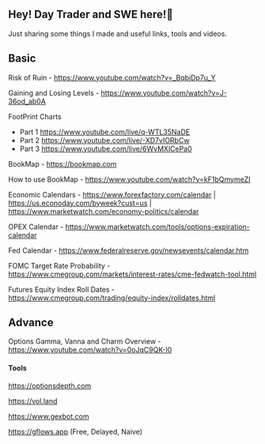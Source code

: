 ## Hey! Day Trader and SWE here!👋

Just sharing some things I made and useful links, tools and videos.

## Basic
Risk of Ruin - https://www.youtube.com/watch?v=_BqbjDp7u_Y

Gaining and Losing Levels - https://www.youtube.com/watch?v=J-36od_ab0A

FootPrint Charts
- Part 1 https://www.youtube.com/live/q-WTL35NaDE
- Part 2 https://www.youtube.com/live/-XD7vIORbCw
- Part 3 https://www.youtube.com/live/6WvMXlCePa0

BookMap - https://bookmap.com

How to use BookMap - https://www.youtube.com/watch?v=kF1bQmymeZI

Economic Calendars - https://www.forexfactory.com/calendar | https://us.econoday.com/byweek?cust=us | https://www.marketwatch.com/economy-politics/calendar

OPEX Calendar - https://www.marketwatch.com/tools/options-expiration-calendar

Fed Calendar - https://www.federalreserve.gov/newsevents/calendar.htm

FOMC Target Rate Probability - https://www.cmegroup.com/markets/interest-rates/cme-fedwatch-tool.html

Futures Equity Index Roll Dates - https://www.cmegroup.com/trading/equity-index/rolldates.html

## Advance

Options Gamma, Vanna and Charm Overview - https://www.youtube.com/watch?v=0oJqC9QK-I0



#### Tools
https://optionsdepth.com

https://vol.land

https://www.gexbot.com

https://gflows.app (Free, Delayed, Naive)
